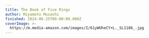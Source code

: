 ```yaml
---
title: The Book of Five Rings
author: Miyamoto Musashi
finished: 2024-06-25T00:00:00.000Z
coverImage: >-
  https://m.media-amazon.com/images/I/61yWUheCY+L._SL1186_.jpg
---
```

